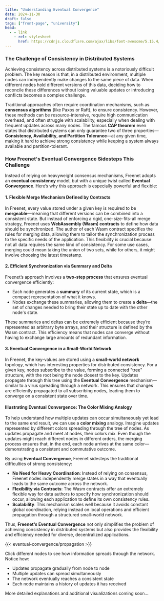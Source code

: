 ```yaml
---
title: "Understanding Eventual Convergence"
date: 2024-11-30
draft: false
tags: ["front-page", "university"]
head:
  - - link
    - rel: stylesheet
      href: https://cdnjs.cloudflare.com/ajax/libs/font-awesome/5.15.4/css/all.min.css
---
```


### The Challenge of Consistency in Distributed Systems
Achieving consistency across distributed systems is a notoriously difficult problem. The key reason
is that, in a distributed environment, multiple nodes can independently make changes to the same
piece of data. When different nodes hold different versions of this data, deciding how to reconcile
these differences without losing valuable updates or introducing conflicts becomes a complex
challenge.

Traditional approaches often require coordination mechanisms, such as **consensus algorithms** (like
Paxos or Raft), to ensure consistency. However, these methods can be resource-intensive, require
high communication overhead, and often struggle with scalability, especially when dealing with
frequent updates across many nodes. The famous **CAP theorem** even states that distributed systems
can only guarantee two of three properties—**Consistency, Availability, and Partition Tolerance**—at
any given time, making it hard to achieve strong consistency while keeping a system always available
and partition-tolerant.

### How Freenet's Eventual Convergence Sidesteps This Challenge
Instead of relying on heavyweight consensus mechanisms, Freenet adopts an **eventual consistency**
model, but with a unique twist called **Eventual Convergence**. Here’s why this approach is
especially powerful and flexible:

#### 1. Flexible Merge Mechanism Defined by Contracts

   In Freenet, every value stored under a given key is required to be **mergeable**—meaning that
   different versions can be combined into a consistent state. But instead of enforcing a rigid,
   one-size-fits-all merge strategy, Freenet uses **WebAssembly (Wasm) contracts** to define how
   data should be synchronized. The author of each Wasm contract specifies the rules for merging
   data, allowing them to tailor the synchronization process to the specific needs of the
   application. This flexibility is crucial because not all data requires the same kind of
   consistency. For some use cases, merging could mean taking the union of two sets, while for
   others, it might involve choosing the latest timestamp.

#### 2. Efficient Synchronization via Summary and Delta
   Freenet’s approach involves a **two-step process** that ensures eventual convergence efficiently:

   - Each node generates a **summary** of its current state, which is a compact representation of
     what it knows.
   - Nodes exchange these summaries, allowing them to create a **delta**—the set of changes needed
     to bring their state up to date with the other node's state.

   These summaries and deltas can be extremely efficient because they’re represented as arbitrary
   byte arrays, and their structure is defined by the Wasm contract. This efficiency means that
   nodes can converge without having to exchange large amounts of redundant information.

#### 3. Eventual Convergence in a Small-World Network
   In Freenet, the key-values are stored using a **small-world network** topology, which has
   interesting properties for distributed consistency. For a given key, nodes subscribe to the
   value, forming a connected "tree" structure, with the root being the node closest to the key.
   Updates propagate through this tree using the **Eventual Convergence** mechanism—similar to a
   virus spreading through a network. This ensures that changes are efficiently propagated to all
   subscribing nodes, leading them to converge on a consistent state over time.

#### Illustrating Eventual Convergence: The Color Mixing Analogy
To help understand how multiple updates can occur simultaneously yet lead to the same end result, we
can use a **color mixing** analogy. Imagine updates represented by different colors spreading
through the tree of nodes. As updates propagate and meet at nodes, their colors mix. Even though the
updates might reach different nodes in different orders, the merging process ensures that, in the
end, each node arrives at the same color—demonstrating a consistent and commutative outcome.

By using **Eventual Convergence**, Freenet sidesteps the traditional difficulties of strong
consistency:

- **No Need for Heavy Coordination**: Instead of relying on consensus, Freenet nodes independently
  merge states in a way that eventually leads to the same outcome across the network.
- **Flexibility via Contracts**: The Wasm contracts offer an extremely flexible way for data authors
  to specify how synchronization should occur, allowing each application to define its own
  consistency rules.
- **Scalability**: This mechanism scales well because it avoids constant global coordination,
  relying instead on local operations and efficient propagation through a structured small-world
  network.

Thus, **Freenet's Eventual Convergence** not only simplifies the problem of achieving consistency in
distributed systems but also provides the flexibility and efficiency needed for diverse,
decentralized applications.

{{< eventual-convergence/propagation >}}

Click different nodes to see how information spreads through the network. Notice how:

- Updates propagate gradually from node to node
- Multiple updates can spread simultaneously
- The network eventually reaches a consistent state
- Each node maintains a history of updates it has received

More detailed explanations and additional visualizations coming soon...
